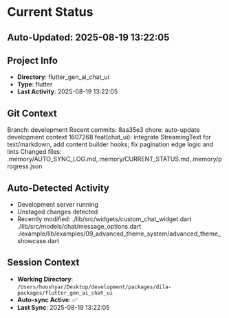 # Current Status

## Auto-Updated: 2025-08-19 13:22:05

## Project Info
- **Directory**: flutter_gen_ai_chat_ui
- **Type**: flutter
- **Last Activity**: 2025-08-19 13:22:05

## Git Context
Branch: development
Recent commits:
8aa35e3 chore: auto-update development context
1607268 feat(chat_ui): integrate StreamingText for text/markdown, add content builder hooks; fix pagination edge logic and lints
Changed files: .memory/AUTO_SYNC_LOG.md,.memory/CURRENT_STATUS.md,.memory/progress.json

## Auto-Detected Activity

- Development server running
- Unstaged changes detected
- Recently modified: ./lib/src/widgets/custom_chat_widget.dart
./lib/src/models/chat/message_options.dart
./example/lib/examples/09_advanced_theme_system/advanced_theme_showcase.dart

## Session Context
- **Working Directory**: `/Users/hooshyar/Desktop/development/packages/dila-packages/flutter_gen_ai_chat_ui`
- **Auto-sync Active**: ✅
- **Last Sync**: 2025-08-19 13:22:05

